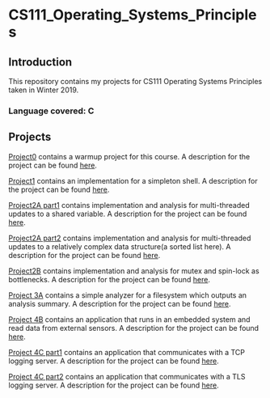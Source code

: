 # CS111_Operating_Systems_Principles

## Introduction
This repository contains my projects for CS111 Operating Systems Principles taken in Winter 2019.

### Language covered: C

## Projects
[Project0](https://github.com/Luke-ZL/CS111_Operating_Systems_Principles/tree/master/Project0) contains a warmup project for this course. A description for the project can be found [here](http://web.cs.ucla.edu/classes/winter19/cs111/labs/project0.html).

[Project1](https://github.com/Luke-ZL/CS111_Operating_Systems_Principles/tree/master/Project1) contains an implementation for a simpleton shell. A description for the project can be found [here](http://web.cs.ucla.edu/classes/winter19/cs111/assign/lab1.html).

[Project2A part1](https://github.com/Luke-ZL/CS111_Operating_Systems_Principles/tree/master/lab2a) contains implementation and analysis for multi-threaded updates to a shared variable. A description for the project can be found [here](http://web.cs.ucla.edu/classes/winter19/cs111/labs/P2A_lock/ASSIGNMENT/P2A.html).

[Project2A part2](https://github.com/Luke-ZL/CS111_Operating_Systems_Principles/tree/master/2alist) contains implementation and analysis for multi-threaded updates to a relatively complex data structure(a sorted list here). A description for the project can be found [here](http://web.cs.ucla.edu/classes/winter19/cs111/labs/P2A_lock/ASSIGNMENT/P2A.html).

[Project2B](https://github.com/Luke-ZL/CS111_Operating_Systems_Principles/tree/master/lab2b) contains implementation and analysis for mutex and spin-lock as bottlenecks. A description for the project can be found [here](http://web.cs.ucla.edu/classes/winter19/cs111/labs/P2B_contention/ASSIGNMENT/P2B.html).

[Project 3A](https://github.com/Luke-ZL/CS111_Operating_Systems_Principles/tree/master/lab3a) contains a simple analyzer for a filesystem which outputs an analysis summary. A description for the project can be found [here](http://web.cs.ucla.edu/classes/winter19/cs111/labs/P3A_fs/ASSIGNMENT/P3A.html).

[Project 4B](https://github.com/Luke-ZL/CS111_Operating_Systems_Principles/tree/master/lab4b) contains an application that runs in an embedded system and read data from external sensors. A description for the project can be found [here](http://web.cs.ucla.edu/classes/winter19/cs111/labs/P4B_sensors/ASSIGNMENT/P4B.html).

[Project 4C part1](https://github.com/Luke-ZL/CS111_Operating_Systems_Principles/tree/master/lab4c_part1) contains an application that communicates with a TCP logging server. A description for the project can be found [here](http://web.cs.ucla.edu/classes/winter19/cs111/labs/P4C_iot/ASSIGNMENT/P4C.html).

[Project 4C part2](https://github.com/Luke-ZL/CS111_Operating_Systems_Principles/tree/master/lab4c_part2) contains an application that communicates with a TLS logging server. A description for the project can be found [here](http://web.cs.ucla.edu/classes/winter19/cs111/labs/P4C_iot/ASSIGNMENT/P4C.html).


